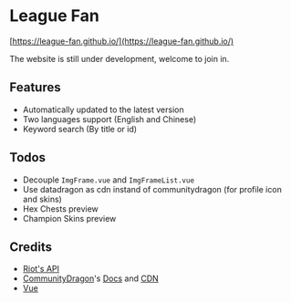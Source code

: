 # League Fan

[https://league-fan.github.io/](https://league-fan.github.io/)

The website is still under development, welcome to join in.

## Features

- Automatically updated to the latest version
- Two languages support (English and Chinese)
- Keyword search (By title or id)

## Todos

- Decouple `ImgFrame.vue` and `ImgFrameList.vue`
- Use datadragon as cdn instand of communitydragon (for profile icon and skins)
- Hex Chests preview
- Champion Skins preview

## Credits

- [Riot's API](https://developer.riotgames.com/docs/lol)
- [CommunityDragon](https://github.com/communitydragon)'s [Docs](https://github.com/CommunityDragon/Docs) and [CDN](https://raw.communitydragon.org/latest/)
- [Vue](https://v3.vuejs.org/guide/introduction.html)
